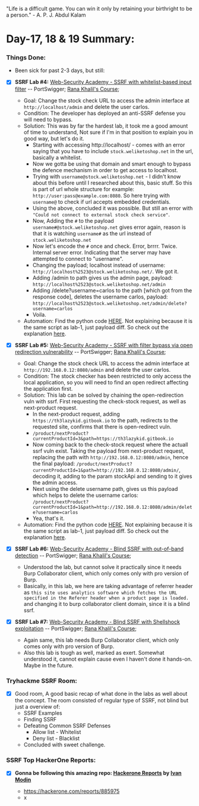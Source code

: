 "Life is a difficult game. You can win it only by retaining your birthright to be a person." - A. P. J. Abdul Kalam

# Day-17, 18 & 19 Summary:

### Things Done: 
  - Been sick for past 2-3 days, but still:

- [X] **SSRF Lab #4:** [Web-Security Academy - SSRF with whitelist-based input filter](https://portswigger.net/web-security/ssrf/lab-ssrf-with-whitelist-filter) -- PortSwigger; [Rana Khalil's Course](https://ranakhalil.teachable.com/);
  
  -  Goal: Change the stock check URL to access the admin interface at `http://localhost/admin` and delete the user carlos. 
  -  Condition:  The developer has deployed an anti-SSRF defense you will need to bypass. 
  -  Solution: This was by far the hardest lab, it took me a good amount of time to understand, Not sure if I'm in that position to explain you in good way, but let's do it. 
     - Starting with accessing http://localhost/ - comes with an error saying that you have to include `stock.weliketoshop.net` in the url, basically a whitelist.
     - Now we gotta be using that domain and smart enough to bypass the defence mechanism in order to get access to localhost.
     - Trying with `username@stock.weliketoshop.net` - I didn't know about this before until I researched about this, basic stuff. So this is part of url whole structure for example: `http://user:pass@example.com:8080`. So here trying with  `username@` to check if url accepts embedded credentials. 
     - Using the above, concluded it was possible. But still an error with `"Could not connect to external stock check service"`. 
     - Now, Adding the `#` to the payload `username#@stock.weliketoshop.net` gives error again, reason is that it is watching `username#` as the url instead of `stock.weliketoshop.net`
     - Now let's encode the `#` once and check. Error, brrrr. Twice. Internal server error. Indicating that the server may have attempted to connect to "username".
     - Changing the payload; localhost instead of username: `http://localhost%2523@stock.weliketoshop.net/`. We got it.
     - Adding /admin to path gives us the admin page, payload: `http://localhost%2523@stock.weliketoshop.net/admin`
     - Adding /delete?username=carlos to the path [which got from the response code], deletes the username carlos, payload: `http://localhost%2523@stock.weliketoshop.net/admin/delete?username=carlos`
     - Voila.
  - Automation: Find the python code [HERE](/Python/SSRF-lab4.py). Not explaining because it is the same script as lab-1, just payload diff. So check out the explanation [here](/Days/Day14.md).

- [X] **SSRF Lab #5:** [Web-Security Academy - SSRF with filter bypass via open redirection vulnerability](https://portswigger.net/web-security/ssrf/lab-ssrf-filter-bypass-via-open-redirection) -- PortSwigger; [Rana Khalil's Course](https://ranakhalil.teachable.com/);
  - Goal: Change the stock check URL to access the admin interface at `http://192.168.0.12:8080/admin` and delete the user carlos. 
  - Condition: The stock checker has been restricted to only access the local application, so you will need to find an open redirect affecting the application first. 
  - Solution: This lab can be solved by chaining the open-redirection vuln with ssrf. First requesting the check-stock request, as well as next-product request.
    - In the next-product request, adding `https://th3lazykid.gitbook.io` to the path, redirects to the requested site, confirms that there is open-redirect vuln.
    - `/product/nextProduct?currentProductId=3&path=https://th3lazykid.gitbook.io`
    - Now coming back to the check-stock request where the actuall ssrf vuln exist. Taking the payload from next-product request, replacing the path with `http://192.168.0.12:8080/admin`, hence the final payload: `/product/nextProduct?currentProductId=1&path=http://192.168.0.12:8080/admin/`, decoding it, adding to the param stockApi and sending to it gives the admin access.
    - Next using the delete username path, gives us this payload which helps to delete the username carlos: `/product/nextProduct?currentProductId=1&path=http://192.168.0.12:8080/admin/delete?username=carlos`
    - Yea, that's it. 
  - Automation: Find the python code [HERE](/Python/SSRF-lab5.py). Not explaining because it is the same script as lab-1, just payload diff. So check out the explanation [here](/Days/Day14.md).

- [X] **SSRF Lab #6:** [Web-Security Academy - Blind SSRF with out-of-band detection](https://portswigger.net/web-security/ssrf/lab-out-of-band-detection) -- PortSwigger; [Rana Khalil's Course](https://ranakhalil.teachable.com/);
  - Understood the lab, but cannot solve it practically since it needs Burp Collaborator client, which only comes only with pro version of Burp.
  - Basically, in this lab, we here are taking advantage of referrer header as `this site uses analytics software which fetches the URL specified in the Referer header when a product page is loaded.` and changing it to burp collaborator client domain, since it is a blind ssrf.

- [X] **SSRF Lab #7:** [Web-Security Academy - Blind SSRF with Shellshock exploitation](https://portswigger.net/web-security/ssrf/lab-shellshock-exploitation) -- PortSwigger; [Rana Khalil's Course](https://ranakhalil.teachable.com/);
  - Again same, this lab needs Burp Collaborator client, which only comes only with pro version of Burp.
  - Also this lab is tough as well, marked as exert. Somewhat understood it, cannot explain cause even I haven't done it hands-on. Maybe in the future. 

### **Tryhackme SSRF Room:**
  - [X] Good room, A good basic recap of what done in the labs as well about the concept. The room consisted of regular type of SSRF, not blind but just a overview of:
    - SSRF Examples
    - Finding SSRF
    - Defeating Common SSRF Defenses
      - Allow list - Whitelist
      - Deny list - Blacklist
    - Concluded with sweet challenge. 

### **SSRF Top HackerOne Reports:**
  - [X] **Gonna be following this amazing repo: [Hackerone Reports](https://github.com/reddelexc/hackerone-reports) by [Ivan Modin](https://github.com/reddelexc)**
    
    - https://hackerone.com/reports/885975
    - x














